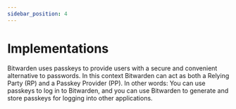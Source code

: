 ```yaml
---
sidebar_position: 4
---
```


# Implementations

Bitwarden uses passkeys to provide users with a secure and convenient alternative to passwords. In
this context Bitwarden can act as both a Relying Party (RP) and a Passkey Provider (PP). In other
words: You can use passkeys to log in to Bitwarden, and you can use Bitwarden to generate and store
passkeys for logging into other applications.
